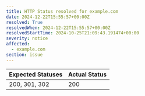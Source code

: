 ```yaml
---
title: HTTP Status resolved for example.com
date: 2024-12-22T15:55:57+00:00Z
resolved: True
resolvedWhen: 2024-12-22T15:55:57+00:00Z
resolvedStartTime: 2024-10-25T21:09:43.191474+00:00
severity: notice
affected:
  - example.com
section: issue
---
```


| Expected Statuses | Actual Status  |
|-------------------|----------------|
| 200, 301, 302 | 200 |
